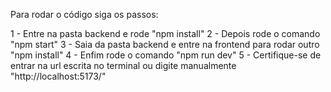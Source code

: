 Para rodar o código siga os passos:

1 - Entre na pasta backend e rode "npm install"
2 - Depois rode o comando "npm start"
3 - Saia da pasta backend e entre na frontend para rodar outro "npm install"
4 - Enfim rode o comando "npm run dev"
5 - Certifique-se de entrar na url escrita no terminal ou digite manualmente "http://localhost:5173/"
